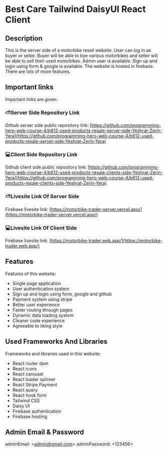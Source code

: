# Best Care Tailwind DaisyUI React Client

## Description

This is the server side of a motorbike resell website. User can log in as buyer or seller. Buyer will be able to bye various motorbikes and seller will be able to sell their used motorbikes. Admin user is available. Sign up and login using form & google is available. The website is hosted in firebase. There are lots of more features.

## Important links

Important links are given:

### ⛅️Server Side Repository Link

Github server side public repository link: [https://github.com/programming-hero-web-course-4/b612-used-products-resale-server-side-Yeshrat-Zerin-Yera](https://github.com/programming-hero-web-course-4/b612-used-products-resale-server-side-Yeshrat-Zerin-Yera)

### 💻Client Side Repository Link

Github client side public repository link: [https://github.com/programming-hero-web-course-4/b612-used-products-resale-clients-side-Yeshrat-Zerin-Yera](https://github.com/programming-hero-web-course-4/b612-used-products-resale-clients-side-Yeshrat-Zerin-Yera)

### ⛅️Livesite Link Of Server Side

Firebase livesite link: [https://motorbike-trader-server.vercel.app/](https://motorbike-trader-server.vercel.app/)

### 💻Livesite Link Of Client Side

Firebase livesite link: [https://motorbike-trader.web.app/](https://motorbike-trader.web.app/)


## Features

Features of this website:

* Single page application
* User authentication system
* Sign up and login using form, google and github
* Payment system using stripe
* Better user experience
* Faster routing through pages
* Dynamic data loading system
* Cleaner code experience
* Agreeable to liking style

## Used Frameworks And Libraries

Frameworks and libraries used in this website:

* React router dom
* React icons
* React carousel
* React loader spinner
* React Stripe Payment
* React query
* React hook form
* Tailwind CSS
* Daisy UI
* Firebase authentication
* Firebase hosting

## Admin Email & Password

adminEmail: \<admin@gmail.com\>
adminPassword: \<123456\>
